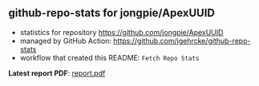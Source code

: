 ## github-repo-stats for jongpie/ApexUUID

- statistics for repository https://github.com/jongpie/ApexUUID
- managed by GitHub Action: https://github.com/jgehrcke/github-repo-stats
- workflow that created this README: `Fetch Repo Stats`

**Latest report PDF**: [report.pdf](https://github.com/jongpie/ApexUUID/raw/github-repo-stats/jongpie/ApexUUID/latest-report/report.pdf)

